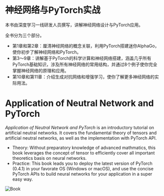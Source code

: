 # 神经网络与PyTorch实战 

本书由深度学习一线研发人员撰写，讲解神经网络设计与PyTorch应用。

全书分为三个部分。
- 第1章和第2章：厘清神经网络的概念关联，利用PyTorch搭建迷你AlphaGo，使你初步了解神经网络和PyTorch。
- 第3～9章：讲解基于PyTorch的科学计算和神经网络搭建，涵盖几乎所有PyTorch基础知识，涉及所有神经网络的常用结构，并通过8个例子使你完全掌握神经网络的原理和应用。
- 第10章和第11章：介绍生成对抗网络和增强学习，使你了解更多神经网络的实际用法。

# Application of Neutral Network and PyTorch

_Application of Neutral Network and PyTorch_ is an introductory tutorial on artificial neutral networks. It covers the fundamental theory of tensors and artificial neutral networks, as well as the implementation with PyTorch API.
- Theory: Without preparatory knowledge of advanced mathmatics, this book leverages the concept of tensor to efficiently cover all important theoretics basis on neural networks.
- Practice: This book leads you to deploy the latest version of PyTorch (0.4.1) in your favorate OS (Windows or macOS), and use the concise PyTorch APIs to build neural networks for your application in a super easy way.


![Book](http://www.cmpbook.com/data/stackroom/6/605771.jpg)


